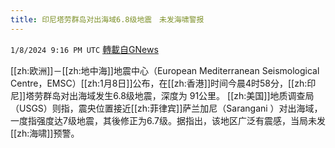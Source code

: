 ```yaml
---
title: 印尼塔劳群岛对出海域6.8级地震　未发海啸警报
---
```

`1/8/2024 9:16 PM UTC` [轉載自GNews](https://gnews.org/articles/2198251)

[[zh:欧洲]]－[[zh:地中海]]地震中心（European Mediterranean Seismological Centre，EMSC）[[zh:1月8日]]公布，在[[zh:香港]]时间今晨4时58分，[[zh:印尼]]塔劳群岛对出海域发生6.8级地震，深度为 91公里。 [[zh:美国]]地质调查局（USGS）则指，震央位置接近[[zh:菲律宾]]萨兰加尼（Sarangani ）对出海域，一度指强度达7级地震，其後修正为6.7级。据指出，该地区广泛有震感，当局未发[[zh:海啸]]预警。
